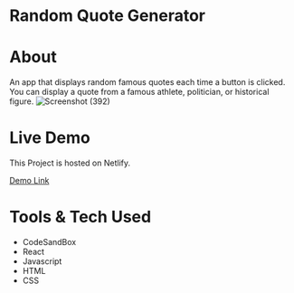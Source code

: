 # Random Quote Generator

# About
An app that displays random famous quotes each time a button is clicked. You can display a quote from a famous athlete, politician, or historical figure.
![Screenshot (392)](https://user-images.githubusercontent.com/98938137/205627483-5a7b9115-87a3-41b2-9c34-83b792b4a08a.png)

# Live Demo
This Project is hosted on Netlify.

  [Demo Link](https://random-quote-generator-application.netlify.app)
  
 # Tools & Tech Used
 - CodeSandBox
 - React
 - Javascript
 - HTML
 - CSS
